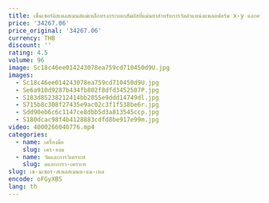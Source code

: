 ```yaml
---
title: เซ็นเซอร์ดิสเพลสเมนต์แม่เหล็กทรงกระบอกสัมผัสที่แม่นยําสําหรับการวัดตําแหน่งแพลตฟอร์ม x-y และความสูงของสกรู
price: '34267.06'
price_original: '34267.06'
currency: THB
discount: ''
rating: 4.5
volume: 96
image: Sc18c46ee014243078ea759cd710450d9U.jpg
images:
  - Sc18c46ee014243078ea759cd710450d9U.jpg
  - Se6a910d9287b434fb802f8dfd3452507P.jpg
  - S183d85238212414bb2855e9ddd14749dl.jpg
  - S715b8c308f27435e9ac02c3f1f538be6r.jpg
  - Sdd90eb6c6c1147ce8dbb5d3a813545ccp.jpg
  - S180dcac98f4b4128883cdfd8be917e99m.jpg
video: 4000266040776.mp4
categories:
  - name: เครื่องมือ
    slug: เคร-องม
  - name: วัดและการวิเคราะห์
    slug: ดและการว-เคราะห
slug: เซ-นเซอร-สเพลสเมนต-แม-เหล
encode: oFGyXBS
lang: th
---
```

  